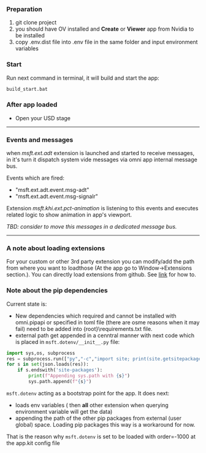### Preparation

1. git clone project
2. you should have OV installed and **Create** or **Viewer** app from Nvidia to be installed
3. copy .env.dist  file into .env file in the same folder and input environment variables


### Start

Run next command in terminal, it will build and start the app:

```bat
build_start.bat
```

### After app loaded

- Open your USD stage

---

### Events and messages

when *msft.ext.adt* extension is launched and started to receive messages, in it's turn it dispatch system vide messages via omni app internal message bus.

Events which are fired:
- "msft.ext.adt.event.msg-adt"
- "msft.ext.adt.event.msg-signalr"


Extension *msft.khi.ext.pct-animation* is listening to this events and executes related logic to show animation in app's viewport.

*TBD: consider to move this messages in a dedicated message bus.*

---

###  A note about loading extensions

For your custom or other 3rd party extension you can  modify/add the path from where you want to loadthose (At the app go to Window->Extensions section.).
You can directly load extensions from github.
See [link](https://docs.omniverse.nvidia.com/kit/docs/kit-manual/latest/guide/extensions_basic.html#push-to-git) for how to.



### Note about the pip dependencies

Current state is:

- New dependencies which required and cannot be installed with omni.pipapi or specified in toml file (there are osme reasons when it may fail) need to be added into {root}\requirements.txt file.
- external path get appended in a cenntral manner with next code which is placed in `msft.dotenv/__init__.py` file:
```python
import sys,os, subprocess
res = subprocess.run(["py","-c","import site; print(site.getsitepackages())"], stdout=subprocess.PIPE).stdout.decode().replace('\'','"')
for s in set(json.loads(res)):
    if s.endswith('site-packages'):
        print(f"Appending sys.path with {s}")
        sys.path.append(f"{s}")

```

`msft.dotenv` acting as a bootstrap point for the app. It does next:
- loads env variables ( then **all** other extension when querying environment variable will get the data)
- appending the path of the other pip packages from external (user global) space. Loading pip packages this way is a workaround for now.

That is the reason why `msft.dotenv` is set to be loaded with order=-1000 at the app.kit config file